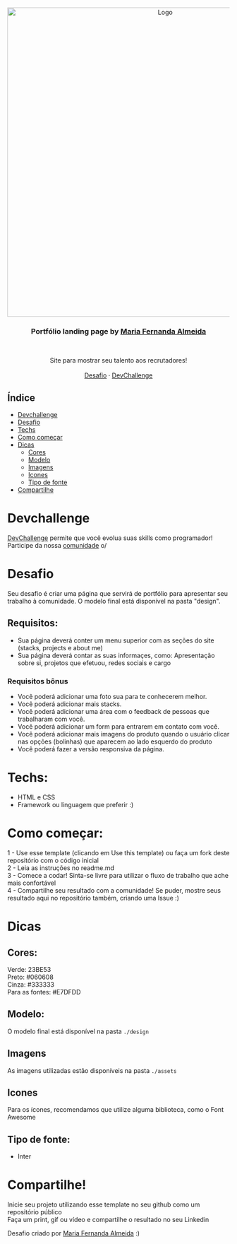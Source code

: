 <br />
<p align="center">
    <img src="https://user-images.githubusercontent.com/50887367/100879990-f118d600-348a-11eb-9af9-c643b2c6a228.png" alt="Logo" width="700">

  <h3 align="center">Portfólio landing page by <a href="https://www.linkedin.com/in/maria-fernanda-almeida-oliveira-882944187/">Maria Fernanda Almeida</a></h3>
 <br />
  <p align="center">
    Site para mostrar seu talento aos recrutadores!
       <br />
    <br />
    <a href="https://github.com/devchallenge-io/one-landing-page">Desafio</a>
    ·
    <a href="https://www.devchallenge.com.br/">DevChallenge</a>
  </p>
</p>

## Índice

* [Devchallenge](#devchallenge) 
* [Desafio](#desafio)
* [Techs](#techs)
* [Como começar](#como-começar)
* [Dicas](#dicas)  
  * [Cores](#cores)
  * [Modelo](#modelo)
  * [Imagens](#imagens)
  * [Icones](#icones)
  * [Tipo de fonte](#tipo-de-fonte)
* [Compartilhe](#compartilhe)

# Devchallenge
<a href="https://devchallenge.now.sh/"> DevChallenge</a> permite que você evolua suas skills como programador! Participe da nossa <a href="https://discord.gg/yvYXhGj">comunidade</a> o/

# Desafio
Seu desafio é criar uma página que servirá de portfólio para apresentar seu trabalho à comunidade. O modelo final está disponível na pasta "design".

## Requisitos:
- Sua página deverá conter um menu superior com as seções do site (stacks, projects e about me)<br>
- Sua página deverá contar as suas informaçes, como: Apresentação sobre si, projetos que efetuou, redes sociais e cargo<br>

### Requisitos bônus
- Você poderá adicionar uma foto sua para te conhecerem melhor.
- Você poderá adicionar mais stacks.
- Você poderá adicionar uma área com o feedback de pessoas que trabalharam com você.
- Você poderá adicionar um form para entrarem em contato com você.
- Você poderá adicionar mais imagens do produto quando o usuário clicar nas opções (bolinhas) que aparecem ao lado esquerdo do produto
- Você poderá fazer a versão responsiva da página.

# Techs: 
- HTML e CSS
- Framework ou linguagem que preferir :)

# Como começar:
1 - Use esse template (clicando em Use this template) ou faça um fork deste repositório com o código inicial<br>
2 - Leia as instruções no readme.md<br>
3 - Comece a codar! Sinta-se livre para utilizar o fluxo de trabalho que ache mais confortável<br>
4 - Compartilhe seu resultado com a comunidade! Se puder, mostre seus resultado aqui no repositório também, criando uma Issue :)<br>

# Dicas

## Cores:
Verde: 23BE53<br>
Preto: #060608<br>
Cinza: #333333<br>
Para as fontes: #E7DFDD

## Modelo:
O modelo final está disponível na pasta `./design`

## Imagens
As imagens utilizadas estão disponíveis na pasta `./assets`

## Icones
Para os ícones, recomendamos que utilize alguma biblioteca, como o Font Awesome

## Tipo de fonte:
- Inter

# Compartilhe!
Inicie seu projeto utilizando esse template no seu github como um repositório público<br>
Faça um print, gif ou vídeo e compartilhe o resultado no seu Linkedin<br>

Desafio criado por  <a href="https://www.linkedin.com/in/maria-fernanda-almeida-oliveira-882944187/">Maria Fernanda Almeida</a> :)
